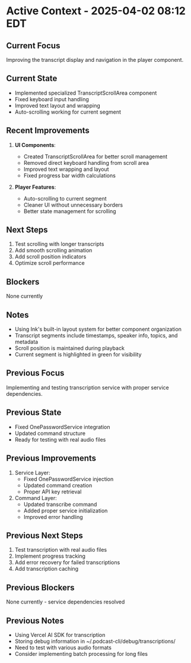 # Active Context - 2025-04-02 08:12 EDT

## Current Focus
Improving the transcript display and navigation in the player component.

## Current State
- Implemented specialized TranscriptScrollArea component
- Fixed keyboard input handling
- Improved text layout and wrapping
- Auto-scrolling working for current segment

## Recent Improvements
1. **UI Components**:
   - Created TranscriptScrollArea for better scroll management
   - Removed direct keyboard handling from scroll area
   - Improved text wrapping and layout
   - Fixed progress bar width calculations

2. **Player Features**:
   - Auto-scrolling to current segment
   - Cleaner UI without unnecessary borders
   - Better state management for scrolling

## Next Steps
1. Test scrolling with longer transcripts
2. Add smooth scrolling animation
3. Add scroll position indicators
4. Optimize scroll performance

## Blockers
None currently

## Notes
- Using Ink's built-in layout system for better component organization
- Transcript segments include timestamps, speaker info, topics, and metadata
- Scroll position is maintained during playback
- Current segment is highlighted in green for visibility

## Previous Focus
Implementing and testing transcription service with proper service dependencies.

## Previous State
- Fixed OnePasswordService integration
- Updated command structure
- Ready for testing with real audio files

## Previous Improvements
1. Service Layer:
   - Fixed OnePasswordService injection
   - Updated command creation
   - Proper API key retrieval
2. Command Layer:
   - Updated transcribe command
   - Added proper service initialization
   - Improved error handling

## Previous Next Steps
1. Test transcription with real audio files
2. Implement progress tracking
3. Add error recovery for failed transcriptions
4. Add transcription caching

## Previous Blockers
None currently - service dependencies resolved

## Previous Notes
- Using Vercel AI SDK for transcription
- Storing debug information in ~/.podcast-cli/debug/transcriptions/
- Need to test with various audio formats
- Consider implementing batch processing for long files 